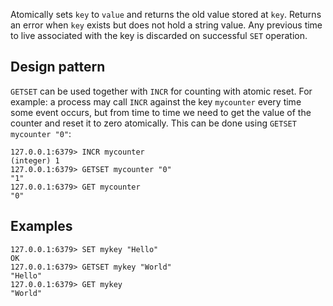 Atomically sets `key` to `value` and returns the old value stored at `key`.
Returns an error when `key` exists but does not hold a string value.  Any 
previous time to live associated with the key is discarded on successful 
`SET` operation.

## Design pattern

`GETSET` can be used together with `INCR` for counting with atomic reset.
For example: a process may call `INCR` against the key `mycounter` every time
some event occurs, but from time to time we need to get the value of the counter
and reset it to zero atomically.
This can be done using `GETSET mycounter "0"`:

```valkey-cli
127.0.0.1:6379> INCR mycounter
(integer) 1
127.0.0.1:6379> GETSET mycounter "0"
"1"
127.0.0.1:6379> GET mycounter
"0"
```

## Examples

```valkey-cli
127.0.0.1:6379> SET mykey "Hello"
OK
127.0.0.1:6379> GETSET mykey "World"
"Hello"
127.0.0.1:6379> GET mykey
"World"
```
